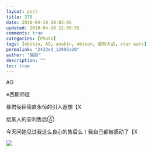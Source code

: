 ```yaml
---
layout: post
title: 370
date: 2018-04-10 18:03:06
updated: 2018-04-10 22:09:55
comments: true
categories: [Photo]
tags: [obikin, AO, anakin, obiwan, 星球大战, star wars]
permalink: "2433ed_12995a20"
author: "猫厨"
description: ""
toc: true
---
```


<p>AO</p> 
<p>※西斯师徒</p> 
<p>暴君佞臣简直永恒的引人遐想【X</p> 
<p>给某人的安利售后④</p> 
<p>今天问她见过我这么良心的售后么！我自己都被感动了【X</p>

![](/img/img_cVZNdzJtQk9JV2ZhUnFCUjh3RVl0bmVNTzQrbkN1Y0pYVkg2WTl0YWx6M0Q2RmlncU9WK2V3PT0.jpg)